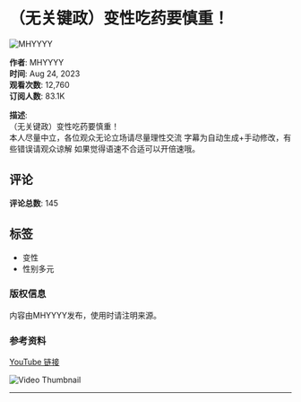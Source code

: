 # （无关键政）变性吃药要慎重！

![MHYYYY](https://yt3.ggpht.com/xvJlsE5yHS4NMDs28vewN_O1PgkqY9UwHScr-SdtAkPqtwi0FFws3OPHgVzIYwNFoHxJL35L=s48-c-k-c0x00ffffff-no-rj)

**作者**: MHYYYY  
**时间**: Aug 24, 2023  
**观看次数**: 12,760  
**订阅人数**: 83.1K  

**描述**:   
（无关键政）变性吃药要慎重！  
本人尽量中立，各位观众无论立场请尽量理性交流 字幕为自动生成+手动修改，有些错误请观众谅解 如果觉得语速不合适可以开倍速哦。

## 评论
**评论总数**: 145

## 标签
- 变性
- 性别多元

### 版权信息
内容由MHYYYY发布，使用时请注明来源。

### 参考资料
[YouTube 链接](https://www.youtube.com/watch?v=7M8TBmWhkLk)  

![Video Thumbnail](https://i.ytimg.com/vi/7M8TBmWhkLk/hqdefault.jpg?sqp=-oaymwEmCKgBEF5IWvKriqkDGQgBFQAAiEIYAdgBAeIBCggYEAIYBjgBQAE=&rs=AOn4CLAoc55g_BR9UEvf8fSmIpzksLDKbw)

---
<!-- tcd_original_link https://www.youtube.com/watch?v=0r_KgFdrTjk -->
